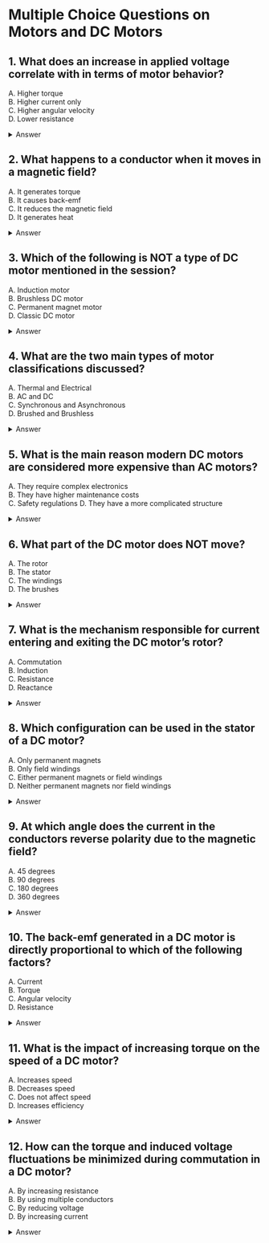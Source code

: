 
# Multiple Choice Questions on Motors and DC Motors

## 1. What does an increase in applied voltage correlate with in terms of motor behavior?
A. Higher torque  
B. Higher current only  
C. Higher angular velocity  
D. Lower resistance  
<details>
<summary>Answer</summary>
C. Higher angular velocity
</details>

## 2. What happens to a conductor when it moves in a magnetic field?
A. It generates torque  
B. It causes back-emf  
C. It reduces the magnetic field  
D. It generates heat  
<details>
<summary>Answer</summary>
B. It causes back-emf
</details>

## 3. Which of the following is NOT a type of DC motor mentioned in the session?
A. Induction motor  
B. Brushless DC motor  
C. Permanent magnet motor  
D. Classic DC motor  
<details>
<summary>Answer</summary>
A. Induction motor
</details>

## 4. What are the two main types of motor classifications discussed?
A. Thermal and Electrical  
B. AC and DC  
C. Synchronous and Asynchronous  
D. Brushed and Brushless  
<details>
<summary>Answer</summary>
B. AC and DC
</details>

## 5. What is the main reason modern DC motors are considered more expensive than AC motors?
A. They require complex electronics  
B. They have higher maintenance costs  
C. Safety regulations
D. They have a more complicated structure  
<details>
<summary>Answer</summary>
C. Safety regulations
</details>

## 6. What part of the DC motor does NOT move?
A. The rotor  
B. The stator  
C. The windings  
D. The brushes  
<details>
<summary>Answer</summary>
B. The stator
</details>

## 7. What is the mechanism responsible for current entering and exiting the DC motor’s rotor?
A. Commutation  
B. Induction  
C. Resistance  
D. Reactance  
<details>
<summary>Answer</summary>
A. Commutation
</details>

## 8. Which configuration can be used in the stator of a DC motor?
A. Only permanent magnets  
B. Only field windings  
C. Either permanent magnets or field windings  
D. Neither permanent magnets nor field windings  
<details>
<summary>Answer</summary>
C. Either permanent magnets or field windings
</details>

## 9. At which angle does the current in the conductors reverse polarity due to the magnetic field?
A. 45 degrees  
B. 90 degrees  
C. 180 degrees  
D. 360 degrees  
<details>
<summary>Answer</summary>
B. 90 degrees
</details>

## 10. The back-emf generated in a DC motor is directly proportional to which of the following factors?
A. Current  
B. Torque  
C. Angular velocity  
D. Resistance  
<details>
<summary>Answer</summary>
C. Angular velocity
</details>

## 11. What is the impact of increasing torque on the speed of a DC motor?
A. Increases speed  
B. Decreases speed  
C. Does not affect speed  
D. Increases efficiency  
<details>
<summary>Answer</summary>
B. Decreases speed
</details>

## 12. How can the torque and induced voltage fluctuations be minimized during commutation in a DC motor?
A. By increasing resistance  
B. By using multiple conductors  
C. By reducing voltage  
D. By increasing current  
<details>
<summary>Answer</summary>
B. By using multiple conductors
</details>


